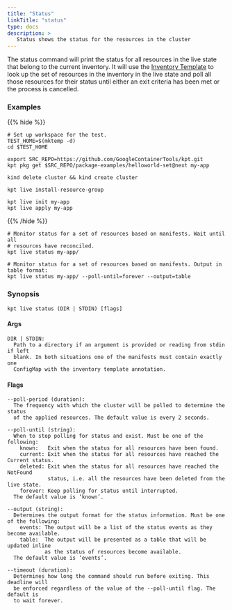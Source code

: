 ```yaml
---
title: "Status"
linkTitle: "status"
type: docs
description: >
   Status shows the status for the resources in the cluster
---
```

<!--mdtogo:Short
    Status shows the status for the resources in the cluster
-->

The status command will print the status for all resources in the live state
that belong to the current inventory. It will use the [Inventory Template] to
look up the set of resources in the inventory in the live state and poll all
those resources for their status until either an exit criteria has been met
or the process is cancelled.

### Examples

{{% hide %}}

<!-- @makeWorkplace @verifyExamples-->
```
# Set up workspace for the test.
TEST_HOME=$(mktemp -d)
cd $TEST_HOME
```

<!-- @fetchPackage @verifyExamples-->
```shell
export SRC_REPO=https://github.com/GoogleContainerTools/kpt.git
kpt pkg get $SRC_REPO/package-examples/helloworld-set@next my-app
```

<!-- @createKindCluster @verifyExamples-->
```
kind delete cluster && kind create cluster
```

<!-- @installResourceGroup @verifyExamples-->
```
kpt live install-resource-group
```

<!-- @initCluster @verifyExamples-->
```
kpt live init my-app
kpt live apply my-app
```

{{% /hide %}}

<!--mdtogo:Examples-->
<!-- @liveStatus @verifyExamples-->
```shell
# Monitor status for a set of resources based on manifests. Wait until all
# resources have reconciled.
kpt live status my-app/
```

```shell
# Monitor status for a set of resources based on manifests. Output in table format:
kpt live status my-app/ --poll-until=forever --output=table
```
<!--mdtogo-->

### Synopsis
<!--mdtogo:Long-->
```
kpt live status (DIR | STDIN) [flags]
```

#### Args

```
DIR | STDIN:
  Path to a directory if an argument is provided or reading from stdin if left
  blank. In both situations one of the manifests must contain exactly one
  ConfigMap with the inventory template annotation.
```

#### Flags

```
--poll-period (duration):
  The frequency with which the cluster will be polled to determine the status
  of the applied resources. The default value is every 2 seconds.

--poll-until (string):
  When to stop polling for status and exist. Must be one of the following:
    known:   Exit when the status for all resources have been found.
    current: Exit when the status for all resources have reached the Current status.
    deleted: Exit when the status for all resources have reached the NotFound
             status, i.e. all the resources have been deleted from the live state.
    forever: Keep polling for status until interrupted.
  The default value is ‘known’.

--output (string):
  Determines the output format for the status information. Must be one of the following:
    events: The output will be a list of the status events as they become available.
    table:  The output will be presented as a table that will be updated inline
            as the status of resources become available.
  The default value is ‘events’.

--timeout (duration):
  Determines how long the command should run before exiting. This deadline will
  be enforced regardless of the value of the --poll-until flag. The default is
  to wait forever.
```
<!--mdtogo-->

[Inventory Template]: /reference/live/apply/#prune
